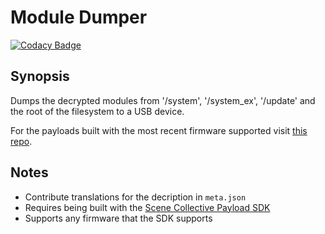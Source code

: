 Module Dumper
===
[![Codacy Badge](https://app.codacy.com/project/badge/Grade/0214994ca6ea4c4b81081681a0b945f4)](https://www.codacy.com/gh/Scene-Collective/ps4-module-dumper/dashboard)

## Synopsis
Dumps the decrypted modules from '/system', '/system_ex', '/update' and the root of the filesystem to a USB device.

For the payloads built with the most recent firmware supported visit [this repo].

## Notes
- Contribute translations for the decription in `meta.json`
- Requires being built with the [Scene Collective Payload SDK]
- Supports any firmware that the SDK supports

[//]: #
  [Scene Collective Payload SDK]: <https://github.com/Scene-Collective/ps4-payload-sdk>
  [this repo]: <https://github.com/Scene-Collective/ps4-payload-repo>
